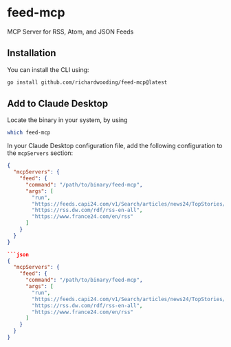 # feed-mcp
MCP Server for RSS, Atom, and JSON Feeds

## Installation

You can install the CLI using:

```sh
go install github.com/richardwooding/feed-mcp@latest
```

## Add to Claude Desktop

Locate the binary in your system, by using

```sh
which feed-mcp
```

In your Claude Desktop configuration file, add the following configuration to the `mcpServers` section:

```json
{
  "mcpServers": {
    "feed": {
      "command": "/path/to/binary/feed-mcp",
      "args": [
        "run",
        "https://feeds.capi24.com/v1/Search/articles/news24/TopStories/rss",
        "https://rss.dw.com/rdf/rss-en-all",
        "https://www.france24.com/en/rss"
      ]
    }
  }
}

```json
{
  "mcpServers": {
    "feed": {
      "command": "/path/to/binary/feed-mcp",
      "args": [
        "run",
        "https://feeds.capi24.com/v1/Search/articles/news24/TopStories/rss",
        "https://rss.dw.com/rdf/rss-en-all",
        "https://www.france24.com/en/rss"
      ]
    }
  }
}
```
